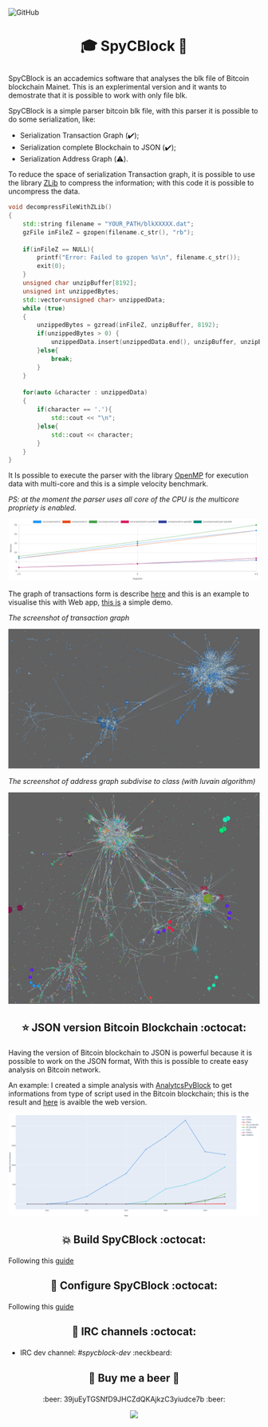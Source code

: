 ![GitHub](https://img.shields.io/github/license/vincenzopalazzo/SpyCblock?color=%23ffab00&style=flat-square)
# <p align=center> :mortar_board: SpyCBlock :microscope: </p>

SpyCBlock is an accademics software that analyses the blk file of Bitcoin blockchain Mainet.
This is an explerimental version and it wants  to demostrate that it is possible to work with only file blk.

SpyCBlock is a simple parser bitcoin blk file, with this parser it is possible to do some serialization, like:

- Serialization Transaction Graph (:heavy_check_mark:);
- Serialization complete Blockchain to JSON (:heavy_check_mark:);
- Serialization Address Graph (:warning:).


To reduce the space of serialization Transaction graph, it is possible to use the library [ZLib](https://github.com/madler/zlib) to compress the information; with this code it is possible to uncompress the data.

```c++
void decompressFileWithZLib()
{
    std::string filename = "YOUR_PATH/blkXXXXX.dat";
    gzFile inFileZ = gzopen(filename.c_str(), "rb");

    if(inFileZ == NULL){
        printf("Error: Failed to gzopen %s\n", filename.c_str());
        exit(0);
    }
    unsigned char unzipBuffer[8192];
    unsigned int unzippedBytes;
    std::vector<unsigned char> unzippedData;
    while (true)
    {
        unzippedBytes = gzread(inFileZ, unzipBuffer, 8192);
        if(unzippedBytes > 0) {
            unzippedData.insert(unzippedData.end(), unzipBuffer, unzipBuffer + unzippedBytes);
        }else{
            break;
        }
    }

    for(auto &character : unzippedData)
    {
        if(character == '.'){
            std::cout << "\n";
        }else{
            std::cout << character;
        }
    }
}
```

It Is possible to execute the parser with the library [OpenMP](https://www.openmp.org/) for execution data with multi-core and this is a simple velocity benchmark.

_PS: at the moment the parser uses all core of the CPU is the multicore propriety is enabled._

![benchmark_image](docs/imgs/benchmark.png)


The graph of transactions form is describe [here](#todo) and this is an example to visualise this with Web app, [this is](https://github.com/vincenzopalazzo/SpyJSBlock.react) a simple demo.

_The screenshot of transaction graph_

![transaction_graph](docs/imgs/graph_tx.png)

_The screenshot of address graph subdivise to class (with luvain algorithm)_

![address_graph](docs/imgs/address_graph.png)

## <p align=center> :star: JSON version Bitcoin Blockchain :octocat: </p>

Having the version of Bitcoin blockchain to JSON is powerful because it is possible to work on the JSON format, With this is possible to create easy analysis on Bitcoin network.

An example: I created a simple analysis with [AnalytcsPyBlock](https://github.com/vincenzopalazzo/AnalyticsPyBlock) to get informations from type of script used in the Bitcoin blockchain; this is the result and [here](https://vincenzopalazzo.github.io/AnalyticsPyBlock/) is avaible the web version.

![analisis_script](docs/imgs/result-global.png)

## <p align=center> :collision: Build SpyCBlock :octocat: </p>

Following this [guide](docs/install.md)

## <p align=center> :running: Configure SpyCBlock :octocat: </p>

Following this [guide](#TODO)

## <p align=center> :speech_balloon: IRC channels :octocat: </p>

 - IRC dev channel: _#spycblock-dev_ :neckbeard:

## <p align=center> :beer: Buy me a beer :beer: </p>

<p align=center> :beer: 39juEyTGSNfD9JHCZdQKAjkzC3yiudce7b :beer: </p>

<p align=center>
  <img src="https://vincenzopalazzo.github.io/material-ui-swing-donations/page/vincenzopalazzo/images/id_bitcoin.png"/>
</p>
